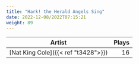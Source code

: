 ```yaml
---
title: "Hark! the Herald Angels Sing"
date: 2022-12-08/2022T07:15:21
weight: 89
---
```




 Artist | Plays 
----- | -----:
[Nat King Cole]({{< ref "t3428">}}) | 16
